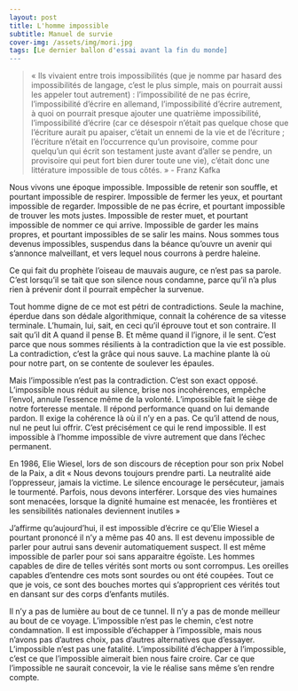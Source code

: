 ```yaml
---
layout: post
title: L'homme impossible
subtitle: Manuel de survie
cover-img: /assets/img/mori.jpg
tags: [Le dernier ballon d'essai avant la fin du monde]
---
```


> « Ils vivaient entre trois impossibilités (que je nomme par hasard des impossibilités de langage, c’est le plus simple, mais on pourrait aussi les appeler tout autrement) : l’impossibilité de ne pas écrire, l’impossibilité d’écrire en allemand, l’impossibilité d’écrire autrement, à quoi on pourrait presque ajouter une quatrième impossibilité, l’impossibilité d’écrire (car ce désespoir n’était pas quelque chose que l’écriture aurait pu apaiser, c’était un ennemi de la vie et de l’écriture ; l’écriture n’était en l’occurrence qu’un provisoire, comme pour quelqu’un qui écrit son testament juste avant d’aller se pendre, un provisoire qui peut fort bien durer toute une vie), c’était donc une littérature impossible de tous côtés. » -	Franz Kafka

Nous vivons une époque impossible. Impossible de retenir son souffle, et pourtant impossible de respirer. Impossible de fermer les yeux, et pourtant impossible de regarder. Impossible de ne pas écrire, et pourtant impossible de trouver les mots justes. Impossible de rester muet, et pourtant impossible de nommer ce qui arrive. Impossible de garder les mains propres, et pourtant impossibles de se salir les mains. Nous sommes tous devenus impossibles, suspendus dans la béance qu’ouvre un avenir qui s’annonce malveillant, et vers lequel nous courrons à perdre haleine.

Ce qui fait du prophète l’oiseau de mauvais augure, ce n’est pas sa parole. C’est lorsqu’il se tait que son silence nous condamne, parce qu’il n’a plus rien à prévenir dont il pourrait empêcher la survenue.

Tout homme digne de ce mot est pétri de contradictions. Seule la machine, éperdue dans son dédale algorithmique, connait la cohérence de sa vitesse terminale. L’humain, lui, sait, en ceci qu’il éprouve tout et son contraire. Il sait qu’il dit A quand il pense B. Et même quand il l’ignore, il le sent. C’est parce que nous sommes résilients à la contradiction que la vie est possible. La contradiction, c’est la grâce qui nous sauve. La machine plante là où pour notre part, on se contente de soulever les épaules.

Mais l’impossible n’est pas la contradiction. C’est son exact opposé. L’impossible nous réduit au silence, brise nos incohérences, empêche l’envol, annule l’essence même de la volonté. L’impossible fait le siège de notre forteresse mentale. Il répond performance quand on lui demande pardon. Il exige la cohérence là où il n’y en a pas. Ce qu’il attend de nous, nul ne peut lui offrir. C’est précisément ce qui le rend impossible. Il est impossible à l’homme impossible de vivre autrement que dans l’échec permanent.

En 1986, Elie Wiesel, lors de son discours de réception pour son prix Nobel de la Paix, a dit « Nous devons toujours prendre parti. La neutralité aide l’oppresseur, jamais la victime. Le silence encourage le persécuteur, jamais le tourmenté. Parfois, nous devons interférer. Lorsque des vies humaines sont menacées, lorsque la dignité humaine est menacée, les frontières et les sensibilités nationales deviennent inutiles »

J’affirme qu’aujourd’hui, il est impossible d’écrire ce qu’Elie Wiesel a pourtant prononcé il n’y a même pas 40 ans. Il est devenu impossible de parler pour autrui sans devenir automatiquement suspect. Il est même impossible de parler pour soi sans apparaitre égoïste. Les hommes capables de dire de telles vérités sont morts ou sont corrompus. Les oreilles capables d’entendre ces mots sont sourdes ou ont été coupées. Tout ce que je vois, ce sont des bouches mortes qui s’approprient ces vérités tout en dansant sur des corps d’enfants mutilés.

Il n’y a pas de lumière au bout de ce tunnel. Il n’y a pas de monde meilleur au bout de ce voyage. L’impossible n’est pas le chemin, c’est notre condamnation. Il est impossible d’échapper à l’impossible, mais nous n’avons pas d’autres choix, pas d’autres alternatives que d’essayer. L’impossible n’est pas une fatalité. L’impossibilité d’échapper à l’impossible, c’est ce que l’impossible aimerait bien nous faire croire. Car ce que l’impossible ne saurait concevoir, la vie le réalise sans même s’en rendre compte.
